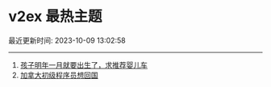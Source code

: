 # v2ex 最热主题

最近更新时间: 2023-10-09 13:02:58

--- 
1. [孩子明年一月就要出生了，求推荐婴儿车](https://www.v2ex.com/t/980075) 
2. [加拿大初级程序员想回国](https://www.v2ex.com/t/980098) 

